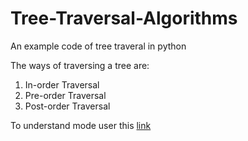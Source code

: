 # Tree-Traversal-Algorithms
An example code of tree traveral in python

The ways of traversing a tree are:
1. In-order Traversal
2. Pre-order Traversal
3. Post-order Traversal

To understand mode user this [link](https://www.tutorialspoint.com/data_structures_algorithms/tree_traversal.htm)
